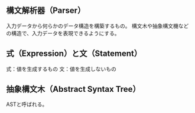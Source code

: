 ﻿## 構文解析器（Parser）

入力データから何らかのデータ構造を構築するもの。
構文木や抽象構文機などの構造で、入力データを表現できるようにする。

## 式（Expression）と文（Statement）

式：値を生成するもの
文：値を生成しないもの

## 抽象構文木（Abstract Syntax Tree）

ASTと呼ばれる。
